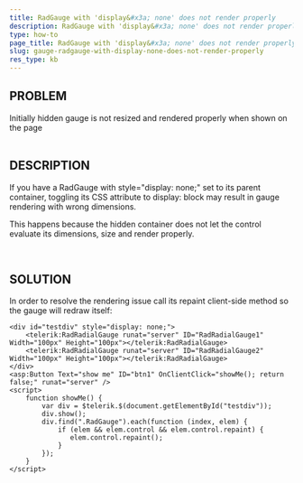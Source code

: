 ```yaml
---
title: RadGauge with 'display&#x3a; none' does not render properly
description: RadGauge with 'display&#x3a; none' does not render properly. Check it now!
type: how-to
page_title: RadGauge with 'display&#x3a; none' does not render properly
slug: gauge-radgauge-with-display-none-does-not-render-properly
res_type: kb
---
```



## PROBLEM
 Initially hidden gauge is not resized and rendered properly when shown on the page  
   
## DESCRIPTION
 If you have a RadGauge with style="display: none;" set to its parent container, toggling its CSS attribute to display: block may result in gauge rendering with wrong dimensions.  
  
 This happens because the hidden container does not let the control evaluate its dimensions, size and render properly.

    
## SOLUTION
 In order to resolve the rendering issue call its repaint client-side method so the gauge will redraw itself:  
  

````ASP.NET
<div id="testdiv" style="display: none;">
    <telerik:RadRadialGauge runat="server" ID="RadRadialGauge1" Width="100px" Height="100px"></telerik:RadRadialGauge>
    <telerik:RadRadialGauge runat="server" ID="RadRadialGauge2" Width="100px" Height="100px"></telerik:RadRadialGauge>
</div>
<asp:Button Text="show me" ID="btn1" OnClientClick="showMe(); return false;" runat="server" />
<script>
    function showMe() {
        var div = $telerik.$(document.getElementById("testdiv"));
        div.show();
        div.find(".RadGauge").each(function (index, elem) {
            if (elem && elem.control && elem.control.repaint) {
               elem.control.repaint();
            }
        });
    }
</script>
````

 